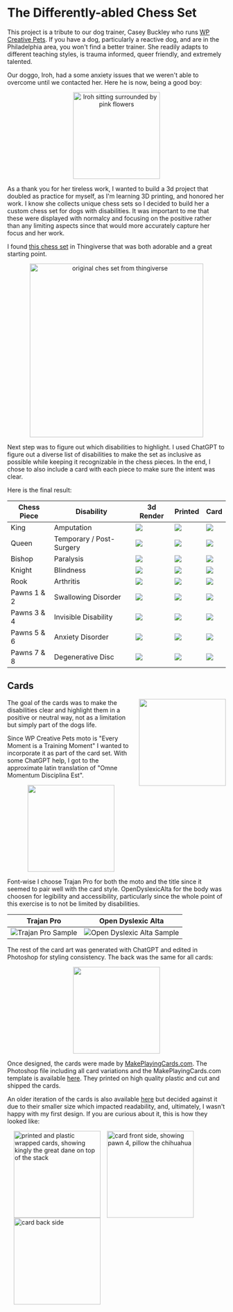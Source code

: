 # The Differently-abled Chess Set

This project is a tribute to our dog trainer, Casey Buckley who runs [WP Creative Pets](https://www.wpcreativepets.com/). If you have a dog, particularly a reactive dog, and are in the Philadelphia area, you won't find a better trainer. She readily adapts to different teaching styles, is trauma informed, queer friendly, and extremely talented.

Our doggo, Iroh, had a some anxiety issues that we weren't able to overcome until we contacted her. Here he is now, being a good boy:

<p align="center">
    <img alt="Iroh sitting surrounded by pink flowers" src="./images/Iroh.png" width=200 />
</p>

As a thank you for her tireless work, I wanted to build a 3d project that doubled as practice for myself, as I'm learning 3D printing, and honored her work. I know she collects unique chess sets so I decided to build her a custom chess set for dogs with disabilities. It was important to me that these were displayed with normalcy and focusing on the positive rather than any limiting aspects since that would more accurately capture her focus and her work.

I found [this chess set](https://www.thingiverse.com/thing:5590380) in Thingiverse that was both adorable and a great starting point.

<p align="center">
    <img alt="original ches set from thingiverse" src="./images/reference-set.png" width=400 />
</p>

Next step was to figure out which disabilities to highlight. I used ChatGPT to figure out a diverse list of disabilities to make the set as inclusive as possible while keeping it recognizable in the chess pieces. In the end, I chose to also include a card with each piece to make sure the intent was clear.

Here is the final result:

| Chess Piece | Disability | 3d Render | Printed | Card |
| - | - | - | - | - |
| King | Amputation | ![](./images/render/king.png) | ![](./images/print/king.png) | ![](./images/card/king.png) |
| Queen | Temporary / Post-Surgery | ![](./images/render/queen.png) | ![](./images/print/queen.png) | ![](./images/card/queen.png) |
| Bishop | Paralysis | ![](./images/render/bishop.png) | ![](./images/print/bishop.png) | ![](./images/card/bishop.png) |
| Knight | Blindness | ![](./images/render/knight.png) | ![](./images/print/knight.png) | ![](./images/card/knight.png) |
| Rook | Arthritis | ![](./images/render/rook.png) | ![](./images/print/rook.png) | ![](./images/card/rook.png) |
| Pawns 1 & 2 | Swallowing Disorder | ![](./images/render/pawn1.png) | ![](./images/print/pawn1.png) | ![](./images/card/pawn1.png) |
| Pawns 3 & 4 |  Invisible Disability | ![](./images/render/pawn2.png) | ![](./images/print/pawn2.png) | ![](./images/card/pawn2.png) |
| Pawns 5 & 6 | Anxiety Disorder | ![](./images/render/pawn3.png) | ![](./images/print/pawn3.png) | ![](./images/card/pawn3.png) |
| Pawns 7 & 8 | Degenerative Disc | ![](./images/render/pawn4.png) | ![](./images/print/pawn4.png) | ![](./images/card/pawn4.png) |

## Cards

<img style="float: right; margin-left:10px" src="./images/card/wrapped.jpeg" width=200 />

The goal of the cards was to make the disabilities clear and highlight them in a positive or neutral way, not as a limitation but simply part of the dogs life.

Since WP Creative Pets moto is "Every Moment is a Training Moment" I wanted to incorporate it as part of the card set. With some ChatGPT help, I got to the approximate latin translation of "Omne Momentum Disciplina Est".

<p align="center">
    <img src="./images/card/moto.png" width=200 />
</p>

Font-wise I choose Trajan Pro for both the moto and the title since it seemed to pair well with the card style. OpenDyslexicAlta for the body was choosen for legibility and accessibility, particularly since the whole point of this exercise is to not be limited by disabilities.

| Trajan Pro | Open Dyslexic Alta |
| - | - |
| ![Trajan Pro Sample](./images/font/trajan-pro.png) | ![Open Dyslexic Alta Sample](./images/font/OpenDyslexicAlta.png) |

The rest of the card art was generated with ChatGPT and edited in Photoshop for styling consistency. The back was the same for all cards:

<p align="center">
    <img src="./images/card/back.png" width=200 />
</p>

Once designed, the cards were made by [MakePlayingCards.com](https://www.makeplayingcards.com/design/custom-us-game-deck-size-cards.html). The Photoshop file including all card variations and the MakePlayingCards.com template is available [here](./assets/tarot-size.psd). They printed on high quality plastic and cut and shipped the cards.

An older iteration of the cards is also available [here](./assets/us_game_deck.psd) but decided against it due to their smaller size which impacted readability, and, ultimately, I wasn't happy with my first design. If you are curious about it, this is how they looked like:


<img style="float: left; margin-left:15px" src="./images/card/wrapped.jpeg" width=200 alt="printed and plastic wrapped cards, showing kingly the great dane on top of the stack" />
<img style="float: left; margin-left:15px" src="./images/card/pawn4-old.png" width=200 alt="card front side, showing pawn 4, pillow the chihuahua" />
<img style="float: left; margin-left:15px" src="./images/card/back2.png" width=200 alt="card back side" />

